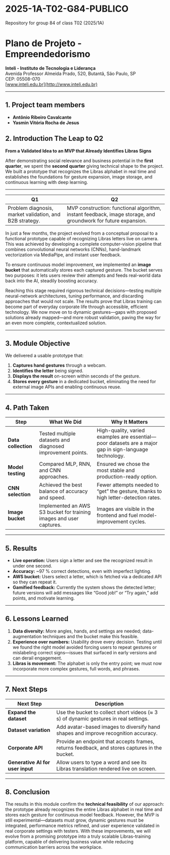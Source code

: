 # 2025-1A-T02-G84-PUBLICO
Repository for group 84 of class T02 (2025/1A)

# Plano de Projeto - Empreendedorismo  
**Inteli - Instituto de Tecnologia e Liderança**  
Avenida Professor Almeida Prado, 520, Butantã, São Paulo, SP  
CEP: 05508-070  
[www.inteli.edu.br](http://www.inteli.edu.br)  

---

## 1. Project team members  
- **Antônio Ribeiro Cavalcante**  
- **Yasmin Vitória Rocha de Jesus**

## 2. Introduction The Leap to Q2

**From a Validated Idea to an MVP that Already Identifies Libras Signs**

After demonstrating social relevance and business potential in the **first quarter**, we spent the **second quarter** giving technical shape to the project. We built a prototype that recognizes the Libras alphabet in real time and establishes the foundations for gesture expansion, image storage, and continuous learning with deep learning.

---

| **Q1**                                                  | **Q2**                                                                                                        |
| ------------------------------------------------------- | ------------------------------------------------------------------------------------------------------------- |
| Problem diagnosis, market validation, and B2B strategy. | MVP construction: functional algorithm, instant feedback, image storage, and groundwork for future expansion. |

In just a few months, the project evolved from a conceptual proposal to a functional prototype capable of recognizing Libras letters live on camera. This was achieved by developing a complete computer-vision pipeline that combines convolutional neural networks (CNNs), hand-landmark vectorization via MediaPipe, and instant user feedback.

To ensure continuous model improvement, we implemented an **image bucket** that automatically stores each captured gesture. The bucket serves two purposes: it lets users review their attempts and feeds real-world data back into the AI, steadily boosting accuracy.

Reaching this stage required rigorous technical decisions—testing multiple neural-network architectures, tuning performance, and discarding approaches that would not scale. The results prove that Libras training can become part of everyday corporate life through accessible, efficient technology. We now move on to dynamic gestures—gaps with proposed solutions already mapped—and more robust validation, paving the way for an even more complete, contextualized solution.

---

## 3. Module Objective

We delivered a usable prototype that:

1. **Captures hand gestures** through a webcam.
2. **Identifies the letter** being signed.
3. **Displays the result** on-screen within seconds of the gesture.
4. **Stores every gesture** in a dedicated bucket, eliminating the need for external image APIs and enabling continuous reuse.

---

## 4. Path Taken

| **Step**            | **What We Did**                                                     | **Why It Matters**                                                                                     |
| ------------------- | ------------------------------------------------------------------- | ------------------------------------------------------------------------------------------------------ |
| **Data collection** | Tested multiple datasets and diagnosed improvement points.          | High-quality, varied examples are essential—poor datasets are a major gap in sign-language technology. |
| **Model testing**   | Compared MLP, RNN, and CNN approaches.                              | Ensured we chose the most stable and production-ready option.                                          |
| **CNN selection**   | Achieved the best balance of accuracy and speed.                    | Fewer attempts needed to “get” the gesture, thanks to high letter-detection rates.                     |
| **Image bucket**    | Implemented an AWS S3 bucket for training images and user captures. | Images are visible in the frontend and fuel model-improvement cycles.                                  |

---

## 5. Results

* **Live operation:** Users sign a letter and see the recognized result in under one second.
* **Accuracy:** \~97 % correct detections, even with imperfect lighting.
* **AWS bucket:** Users select a letter, which is fetched via a dedicated API so they can repeat it.
* **Gamified feedback:** Currently the system shows the detected letter; future versions will add messages like “Good job!” or “Try again,” add points, and motivate learning.

---

## 6. Lessons Learned

1. **Data diversity:** More angles, hands, and settings are needed; data-augmentation techniques and the bucket make this feasible.
2. **Experience over numbers:** Usability drove every decision. Testing until we found the right model avoided forcing users to repeat gestures or mislabeling correct signs—issues that surfaced in early versions and can derail engagement.
3. **Libras is movement:** The alphabet is only the entry point; we must now incorporate more complex gestures, full words, and phrases.

---

## 7. Next Steps

| **Next Step**                    | **Description**                                                                               |
| -------------------------------- | --------------------------------------------------------------------------------------------- |
| **Expand the dataset**           | Use the bucket to collect short videos (≈ 3 s) of dynamic gestures in real settings.          |
| **Dataset variation**            | Add avatar-based images to diversify hand shapes and improve recognition accuracy.            |
| **Corporate API**                | Provide an endpoint that accepts frames, returns feedback, and stores captures in the bucket. |
| **Generative AI for user input** | Allow users to type a word and see its Libras translation rendered live on screen.            |

---

## 8. Conclusion

The results in this module confirm the **technical feasibility** of our approach: the prototype already recognizes the entire Libras alphabet in real time and stores each gesture for continuous model feedback. However, the MVP is still experimental—datasets must grow, dynamic gestures must be integrated, performance metrics refined, and user experience validated in real corporate settings with testers. With these improvements, we will evolve from a promising prototype into a truly scalable Libras-training platform, capable of delivering business value while reducing communication barriers across the workplace.





